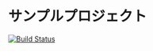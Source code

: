 サンプルプロジェクト
==============

[![Build Status](https://travis-ci.org/yoshida-mediba/sample-project.svg?branch=master)](https://travis-ci.org/yoshida-mediba/sample-project)
